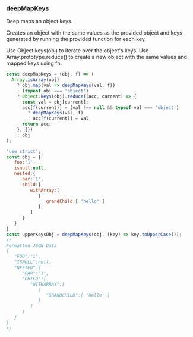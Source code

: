 ### deepMapKeys

Deep maps an object keys.

Creates an object with the same values as the provided object and keys generated by running the provided function for each key.

Use Object.keys(obj) to iterate over the object's keys. Use Array.prototype.reduce() to create a new object with the same values and mapped keys using fn.

```js
const deepMapKeys = (obj, f) => (
  Array.isArray(obj)
    ? obj.map(val => deepMapKeys(val, f))
    : (typeof obj === 'object')
    ? Object.keys(obj).reduce((acc, current) => {
      const val = obj[current];
      acc[f(current)] = (val !== null && typeof val === 'object')
        ? deepMapKeys(val, f)
        : acc[f(current)] = val;
      return acc;
    }, {})
    : obj
);
```

```js
'use strict';
const obj = {
   foo:'1',
   isnull:null,
   nested:{
      bar:'1',
      child:{
         withArray:[
            {
               grandChild:[ 'hello' ]
            }
         ]
      }
   }
}
const upperKeysObj = deepMapKeys(obj, (key) => key.toUpperCase());
/*
Formatted JSON Data
{
   "FOO":"1",
   "ISNULL":null,
   "NESTED":{
      "BAR":"1",
      "CHILD":{
         "WITHARRAY":[
            {
               "GRANDCHILD":[ 'hello' ]
            }
         ]
      }
   }
}
*/
```
